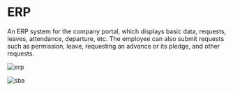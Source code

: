 # ERP
An ERP system for the company portal, which displays basic data, requests, leaves, attendance, departure, etc. The employee can also submit requests such as permission, leave, requesting an advance or its pledge, and other requests.

![erp](https://github.com/AhmedRezk1997/ERP/assets/106794778/5d7163d4-2693-4bd9-8188-43b2f429f76f)

![sba](https://github.com/user-attachments/assets/125df5ee-9763-41c0-9fe1-e2b8b4da9cb3)
